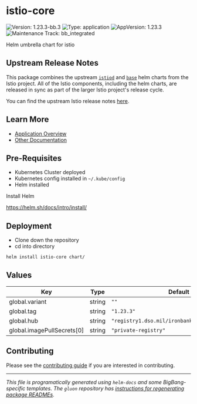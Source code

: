 <!-- Warning: Do not manually edit this file. See notes on gluon + helm-docs at the end of this file for more information. -->
# istio-core

![Version: 1.23.3-bb.3](https://img.shields.io/badge/Version-1.23.3--bb.3-informational?style=flat-square) ![Type: application](https://img.shields.io/badge/Type-application-informational?style=flat-square) ![AppVersion: 1.23.3](https://img.shields.io/badge/AppVersion-1.23.3-informational?style=flat-square) ![Maintenance Track: bb_integrated](https://img.shields.io/badge/Maintenance_Track-bb_integrated-green?style=flat-square)

Helm umbrella chart for istio

## Upstream Release Notes

This package combines the upstream
[`istiod`](https://github.com/istio/istio/tree/master/manifests/charts/istio-control/istio-discovery)
and
[`base`](https://github.com/istio/istio/tree/master/manifests/charts/base)
helm charts from the Istio project. All of the Istio components,
including the helm charts, are released in sync as part of
the larger Istio project's release cycle.

You can find the upstream Istio release notes
[here](https://istio.io/latest/news/releases/).

## Learn More

- [Application Overview](docs/overview.md)
- [Other Documentation](docs/)

## Pre-Requisites

- Kubernetes Cluster deployed
- Kubernetes config installed in `~/.kube/config`
- Helm installed

Install Helm

https://helm.sh/docs/intro/install/

## Deployment

- Clone down the repository
- cd into directory

```bash
helm install istio-core chart/
```

## Values

| Key | Type | Default | Description |
|-----|------|---------|-------------|
| global.variant | string | `""` |  |
| global.tag | string | `"1.23.3"` |  |
| global.hub | string | `"registry1.dso.mil/ironbank/opensource/istio"` |  |
| global.imagePullSecrets[0] | string | `"private-registry"` |  |

## Contributing

Please see the [contributing guide](./CONTRIBUTING.md) if you are interested in contributing.

---

_This file is programatically generated using `helm-docs` and some BigBang-specific templates. The `gluon` repository has [instructions for regenerating package READMEs](https://repo1.dso.mil/big-bang/product/packages/gluon/-/blob/master/docs/bb-package-readme.md)._

